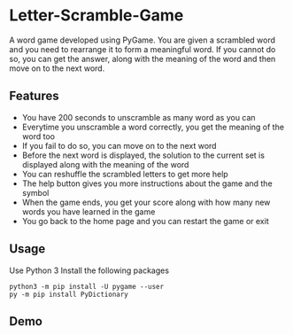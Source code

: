 # Letter-Scramble-Game
A word game developed using PyGame. You are given a scrambled word and you need to rearrange it to form a meaningful word. If you cannot do so, you can get the answer, along with the meaning of the word and then move on to the next word.

Features
---
* You have 200 seconds to unscramble as many word as you can
* Everytime you unscramble a word correctly, you get the meaning of the word too
* If you fail to do so, you can move on to the next word
* Before the next word is displayed, the solution to the current set is displayed along with the meaning of the word
* You can reshuffle the scrambled letters to get more help
* The help button gives you more instructions about the game and the symbol
* When the game ends, you get your score along with how many new words you have learned in the game
* You go back to the home page and you can restart the game or exit

Usage
---
Use Python 3
Install the following packages
```
python3 -m pip install -U pygame --user
py -m pip install PyDictionary
```

Demo
---


